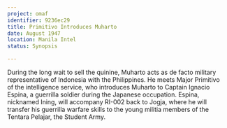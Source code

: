 ```yaml
---
project: omaf
identifier: 9236ec29
title: Primitivo Introduces Muharto
date: August 1947 
location: Manila Intel
status: Synopsis

---
```



During the long wait to sell the quinine, Muharto acts as de facto military representative of Indonesia with the Philippines. He meets Major Primitivo of the intelligence service, who introduces Muharto to Captain Ignacio Espina, a guerrilla soldier during the Japanese occupation. Espina, nicknamed Ining, will accompany RI-002 back to Jogja, where he will transfer his guerrilla warfare skills to the young militia members of the Tentara Pelajar, the Student Army.


